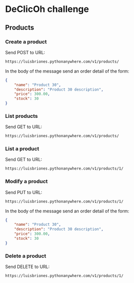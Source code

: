 # DeClicOh challenge

## Products

### Create a product
Send POST to URL:
```bash
https://luisbriones.pythonanywhere.com/v1/products/
```
In the body of the message send an order detail of the form:
```json
{
    "name": "Product 30",
    "description": "Product 30 description",
    "price": 300.00,
    "stock": 30
}
```
### List products
Send GET to URL:
```bash
https://luisbriones.pythonanywhere.com/v1/products/
```
### List a product
Send GET to URL:
```bash
https://luisbriones.pythonanywhere.com/v1/products/1/
```
### Modify a product
Send PUT to URL:
```bash
https://luisbriones.pythonanywhere.com/v1/products/1/
```
In the body of the message send an order detail of the form:
```json
{
    "name": "Product 30",
    "description": "Product 30 description",
    "price": 300.00,
    "stock": 30
}
```
### Delete a product
Send DELETE to URL:
```bash
https://luisbriones.pythonanywhere.com/v1/products/1/
```
